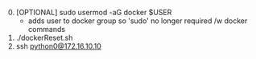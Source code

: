 0. [OPTIONAL] sudo usermod -aG docker $USER
	- adds user to docker group so 'sudo' no longer required /w docker commands
1. ./dockerReset.sh
2. ssh python0@172.16.10.10 
